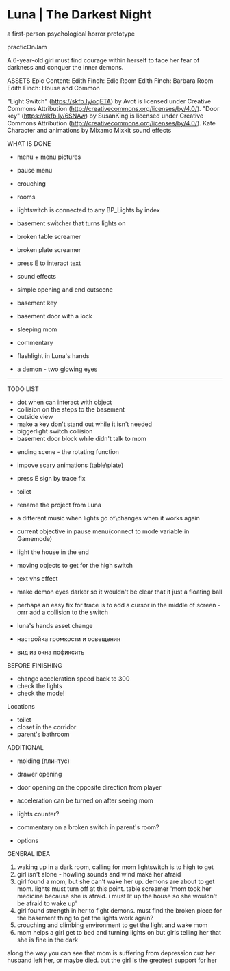 # Luna | The Darkest Night
a first-person psychological horror prototype

practicOnJam

A 6-year-old girl must find courage within herself to face her fear of darkness and conquer the inner demons.

ASSETS
Epic Content:
Edith Finch: Edie Room
Edith Finch: Barbara Room
Edith Finch: House and Common

"Light Switch" (https://skfb.ly/oqETA) by Avot is licensed under Creative Commons Attribution (http://creativecommons.org/licenses/by/4.0/).
"Door key" (https://skfb.ly/6SNAw) by SusanKing is licensed under Creative Commons Attribution (http://creativecommons.org/licenses/by/4.0/).
Kate Character and animations by Mixamo
Mixkit sound effects

WHAT IS DONE

- menu + menu pictures
- pause menu
- crouching
- rooms
- lightswitch is connected to any BP_Lights by index
- basement switcher that turns lights on
- broken table screamer
- broken plate screamer
- press E to interact text
- sound effects
- simple opening and end cutscene 

- basement key
- basement door with a lock
- sleeping mom
- commentary
- flashlight in Luna's hands
- a demon - two glowing eyes


----------

TODO LIST

+ dot when can interact with object
+ collision on the steps to the basement
+ outside view
+ make a key don't stand out while it isn't needed
+ biggerlight switch collision
+ basement door block while didn't talk to mom

- ending scene - the rotating function
- impove scary animations (table\plate)

- press E sign by trace fix


- toilet 
- rename the project from Luna
- a different music when lights go of\changes when it works again
- current objective in pause menu(connect to mode variable in Gamemode)
- light the house in the end
- moving objects to get for the high switch

- text vhs effect

- make demon eyes darker so it wouldn't be clear that it just a floating ball
- perhaps an easy fix for trace is to add a cursor in the middle of screen - orrr add a collision to the switch

- luna's hands asset change

- настройка громкости и освещения
- вид из окна пофиксить

BEFORE FINISHING
- change acceleration speed back to 300
- check the lights
- check the mode!

Locations
- toilet
- closet in the corridor
- parent's bathroom

ADDITIONAL
- molding (плинтус)
- drawer opening
- door opening on the opposite direction from player
- acceleration can be turned on after seeing mom
- lights counter? 
- commentary on a broken switch in parent's room?

- options

GENERAL IDEA

1. waking up in a dark room, calling for mom
lightswitch is to high to get
2. girl isn't alone - howling sounds and wind make her afraid
3. girl found a mom, but she can't wake her up. demons are about to get mom. 
lights must turn off at this point. table screamer
	'mom took her medicine because she is afraid. i must lit up the house so she wouldn't be afraid to wake up'
4. girl found strength in her to fight demons. 
	must find the broken piece for the basement thing to get the lights work again?
5. crouching and climbing environment to get the light and wake mom
6. mom helps a girl get to bed and turning lights on but girls telling her that she is fine in the dark

along the way you can see that mom is suffering from depression cuz her husband left her, or maybe died. but the girl is the greatest support for her
